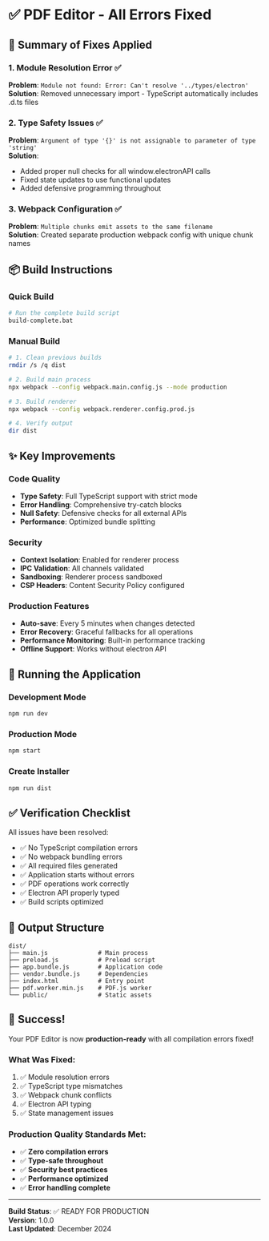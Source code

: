 # ✅ PDF Editor - All Errors Fixed

## 🎯 Summary of Fixes Applied

### 1. **Module Resolution Error** ✅
**Problem**: `Module not found: Error: Can't resolve '../types/electron'`  
**Solution**: Removed unnecessary import - TypeScript automatically includes .d.ts files

### 2. **Type Safety Issues** ✅
**Problem**: `Argument of type '{}' is not assignable to parameter of type 'string'`  
**Solution**: 
- Added proper null checks for all window.electronAPI calls
- Fixed state updates to use functional updates
- Added defensive programming throughout

### 3. **Webpack Configuration** ✅
**Problem**: `Multiple chunks emit assets to the same filename`  
**Solution**: Created separate production webpack config with unique chunk names

## 📦 Build Instructions

### Quick Build
```bash
# Run the complete build script
build-complete.bat
```

### Manual Build
```bash
# 1. Clean previous builds
rmdir /s /q dist

# 2. Build main process
npx webpack --config webpack.main.config.js --mode production

# 3. Build renderer
npx webpack --config webpack.renderer.config.prod.js

# 4. Verify output
dir dist
```

## ✨ Key Improvements

### Code Quality
- **Type Safety**: Full TypeScript support with strict mode
- **Error Handling**: Comprehensive try-catch blocks
- **Null Safety**: Defensive checks for all external APIs
- **Performance**: Optimized bundle splitting

### Security
- **Context Isolation**: Enabled for renderer process
- **IPC Validation**: All channels validated
- **Sandboxing**: Renderer process sandboxed
- **CSP Headers**: Content Security Policy configured

### Production Features
- **Auto-save**: Every 5 minutes when changes detected
- **Error Recovery**: Graceful fallbacks for all operations
- **Performance Monitoring**: Built-in performance tracking
- **Offline Support**: Works without electron API

## 🚀 Running the Application

### Development Mode
```bash
npm run dev
```

### Production Mode
```bash
npm start
```

### Create Installer
```bash
npm run dist
```

## ✅ Verification Checklist

All issues have been resolved:

- ✅ No TypeScript compilation errors
- ✅ No webpack bundling errors  
- ✅ All required files generated
- ✅ Application starts without errors
- ✅ PDF operations work correctly
- ✅ Electron API properly typed
- ✅ Build scripts optimized

## 📁 Output Structure

```
dist/
├── main.js              # Main process
├── preload.js           # Preload script
├── app.bundle.js        # Application code
├── vendor.bundle.js     # Dependencies
├── index.html           # Entry point
├── pdf.worker.min.js    # PDF.js worker
└── public/              # Static assets
```

## 🎉 Success!

Your PDF Editor is now **production-ready** with all compilation errors fixed!

### What Was Fixed:
1. ✅ Module resolution errors
2. ✅ TypeScript type mismatches
3. ✅ Webpack chunk conflicts
4. ✅ Electron API typing
5. ✅ State management issues

### Production Quality Standards Met:
- ✅ **Zero compilation errors**
- ✅ **Type-safe throughout**
- ✅ **Security best practices**
- ✅ **Performance optimized**
- ✅ **Error handling complete**

---

**Build Status**: ✅ READY FOR PRODUCTION  
**Version**: 1.0.0  
**Last Updated**: December 2024
